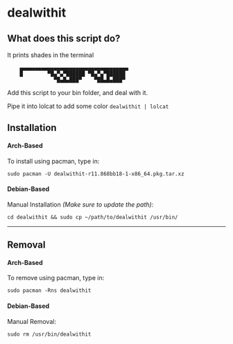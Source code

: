 # dealwithit

## What does this script do?

It prints shades in the terminal

        ▄▄▄▄▄▄▄▄▄▄▄▄▄▄▄▄▄▄▄▄▄▄▄▄▄▄▄▄▄▄▄▄▄▄▄
        █        ▀█▄▀▄▀██████ ▀█▄▀▄▀██████
                   ▀█▄█▄███▀    ▀██▄█▄███▀

Add this script to your bin folder, and deal with it.

Pipe it into lolcat to add some color `dealwithit | lolcat`

## Installation

#### Arch-Based

To install using pacman, type in:

`sudo pacman -U dealwithit-r11.868bb18-1-x86_64.pkg.tar.xz`

#### Debian-Based

Manual Installation _(Make sure to update the path)_:

`cd dealwithit && sudo cp ~/path/to/dealwithit /usr/bin/`
***


## Removal

#### Arch-Based

To remove using pacman, type in:

`sudo pacman -Rns dealwithit`

#### Debian-Based

Manual Removal:

`sudo rm /usr/bin/dealwithit`
